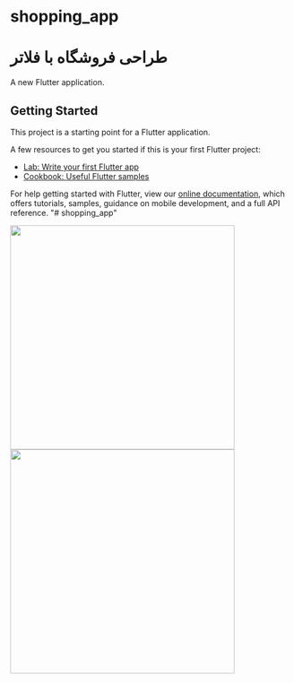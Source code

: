 # shopping_app
# طراحی فروشگاه با فلاتر

A new Flutter application.

## Getting Started

This project is a starting point for a Flutter application.

A few resources to get you started if this is your first Flutter project:

- [Lab: Write your first Flutter app](https://flutter.dev/docs/get-started/codelab)
- [Cookbook: Useful Flutter samples](https://flutter.dev/docs/cookbook)

For help getting started with Flutter, view our
[online documentation](https://flutter.dev/docs), which offers tutorials,
samples, guidance on mobile development, and a full API reference.
"# shopping_app" 


<div>
    <img src="https://user-images.githubusercontent.com/24282351/71313810-3e0ac480-2453-11ea-8041-b37375b6765e.png" width="400px"</img> 
    </div>

<div>
    <img src="https://user-images.githubusercontent.com/24282351/71314277-7530a400-245a-11ea-94ce-70e819ea4816.png" width="400px"</img> 
    </div>
